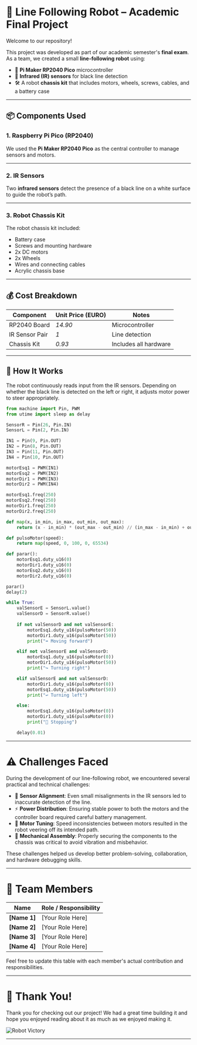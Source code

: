 # 🤖 Line Following Robot – Academic Final Project

Welcome to our repository!

This project was developed as part of our academic semester's **final exam**. As a team, we created a small **line-following robot** using:

- 🧠 **Pi Maker RP2040 Pico** microcontroller
- 👀 **Infrared (IR) sensors** for black line detection
- 🛠️ A robot **chassis kit** that includes motors, wheels, screws, cables, and a battery case

---

## 📦 Components Used

### 1. Raspberry Pi Pico (RP2040)
We used the **Pi Maker RP2040 Pico** as the central controller to manage sensors and motors.


---

### 2. IR Sensors
Two **infrared sensors** detect the presence of a black line on a white surface to guide the robot’s path.


---

### 3. Robot Chassis Kit
The robot chassis kit included:
- Battery case
- Screws and mounting hardware
- 2x DC motors
- 2x Wheels
- Wires and connecting cables
- Acrylic chassis base



---

## 💰 Cost Breakdown

| Component           | Unit Price (EURO) | Notes                  |
|--------------------|------------------|------------------------|
| RP2040 Board       | *14.90*   | Microcontroller        |
| IR Sensor Pair     | *1*   | Line detection         |
| Chassis Kit        | *0.93*   | Includes all hardware  |

---

## 🧠 How It Works

The robot continuously reads input from the IR sensors. Depending on whether the black line is detected on the left or right, it adjusts motor power to steer appropriately.

```python
from machine import Pin, PWM
from utime import sleep as delay

SensorR = Pin(26, Pin.IN)
SensorL = Pin(2, Pin.IN)

IN1 = Pin(9, Pin.OUT)
IN2 = Pin(8, Pin.OUT)
IN3 = Pin(11, Pin.OUT)
IN4 = Pin(10, Pin.OUT)

motorEsq1 = PWM(IN1)
motorEsq2 = PWM(IN2)
motorDir1 = PWM(IN3)
motorDir2 = PWM(IN4)

motorEsq1.freq(250)
motorEsq2.freq(250)
motorDir1.freq(250)
motorDir2.freq(250)

def map(x, in_min, in_max, out_min, out_max):
    return (x - in_min) * (out_max - out_min) // (in_max - in_min) + out_min

def pulsoMotor(speed):
    return map(speed, 0, 100, 0, 65534)

def parar():
    motorEsq1.duty_u16(0)
    motorDir1.duty_u16(0)
    motorEsq2.duty_u16(0)
    motorDir2.duty_u16(0)

parar()
delay(2)

while True:
    valSensorE = SensorL.value()
    valSensorD = SensorR.value()
    
    if not valSensorD and not valSensorE:
        motorEsq1.duty_u16(pulsoMotor(50))
        motorDir1.duty_u16(pulsoMotor(50))
        print("➡️ Moving forward")

    elif not valSensorE and valSensorD:
        motorEsq1.duty_u16(pulsoMotor(0))
        motorDir1.duty_u16(pulsoMotor(50))
        print("↪️ Turning right")

    elif valSensorE and not valSensorD:
        motorDir1.duty_u16(pulsoMotor(0))
        motorEsq1.duty_u16(pulsoMotor(50))
        print("↩️ Turning left")

    else:
        motorEsq1.duty_u16(pulsoMotor(0))
        motorDir1.duty_u16(pulsoMotor(0))
        print("🛑 Stopping")

    delay(0.01)

```
---
# ⚠️ Challenges Faced

During the development of our line-following robot, we encountered several practical and technical challenges:

- 🔧 **Sensor Alignment**: Even small misalignments in the IR sensors led to inaccurate detection of the line.
- ⚡ **Power Distribution**: Ensuring stable power to both the motors and the controller board required careful battery management.
- 🛞 **Motor Tuning**: Speed inconsistencies between motors resulted in the robot veering off its intended path.
- 🔩 **Mechanical Assembly**: Properly securing the components to the chassis was critical to avoid vibration and misbehavior.

These challenges helped us develop better problem-solving, collaboration, and hardware debugging skills.

---

# 👥 Team Members

| Name         | Role / Responsibility         |
|--------------|-------------------------------|
| **[Name 1]** | [Your Role Here]              |
| **[Name 2]** | [Your Role Here]              |
| **[Name 3]** | [Your Role Here]              |
| **[Name 4]** | [Your Role Here]              |

Feel free to update this table with each member's actual contribution and responsibilities.

---

# 🙏 Thank You!

Thank you for checking out our project! We had a great time building it and hope you enjoyed reading about it as much as we enjoyed making it.



![Robot Victory](https://media.giphy.com/media/IThjAlJnD9WNO/giphy.gif)

---


